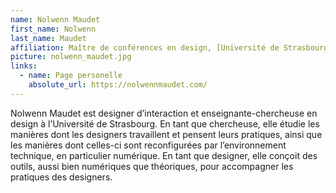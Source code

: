 ```yaml
---
name: Nolwenn Maudet
first_name: Nolwenn
last_name: Maudet
affiliation: Maître de conférences en design, [Université de Strasbourg](https://www.unistra.fr/), [ACCRA](https://accra-recherche.unistra.fr/)
picture: nolwenn_maudet.jpg
links:
  - name: Page personelle
    absolute_url: https://nolwennmaudet.com/
---
```


Nolwenn Maudet est designer d’interaction et enseignante-chercheuse en design à l’Université de Strasbourg. En tant que chercheuse, elle étudie les manières dont les designers travaillent et pensent leurs pratiques, ainsi que les manières dont celles-ci sont reconfigurées par l’environnement technique, en particulier numérique. En tant que designer, elle conçoit des outils, aussi bien numériques que théoriques, pour accompagner les pratiques des designers.
